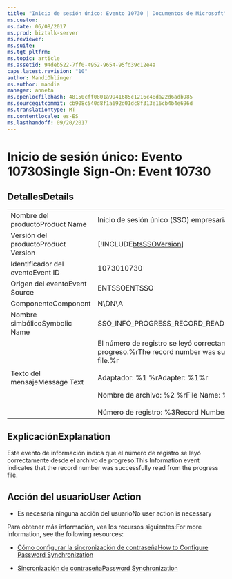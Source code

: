 ```yaml
---
title: "Inicio de sesión único: Evento 10730 | Documentos de Microsoft"
ms.custom: 
ms.date: 06/08/2017
ms.prod: biztalk-server
ms.reviewer: 
ms.suite: 
ms.tgt_pltfrm: 
ms.topic: article
ms.assetid: 94deb522-7ff0-4952-9654-95fd39c12e4a
caps.latest.revision: "10"
author: MandiOhlinger
ms.author: mandia
manager: anneta
ms.openlocfilehash: 48150cff0801a9941685c1216c48da22d6adb985
ms.sourcegitcommit: cb908c540d8f1a692d01dc8f313e16cb4b4e696d
ms.translationtype: MT
ms.contentlocale: es-ES
ms.lasthandoff: 09/20/2017
---
```

# <a name="single-sign-on-event-10730"></a><span data-ttu-id="c61e6-102">Inicio de sesión único: Evento 10730</span><span class="sxs-lookup"><span data-stu-id="c61e6-102">Single Sign-On: Event 10730</span></span>
## <a name="details"></a><span data-ttu-id="c61e6-103">Detalles</span><span class="sxs-lookup"><span data-stu-id="c61e6-103">Details</span></span>  
  
|||  
|-|-|  
|<span data-ttu-id="c61e6-104">Nombre del producto</span><span class="sxs-lookup"><span data-stu-id="c61e6-104">Product Name</span></span>|<span data-ttu-id="c61e6-105">Inicio de sesión único (SSO) empresarial</span><span class="sxs-lookup"><span data-stu-id="c61e6-105">Enterprise Single Sign-On</span></span>|  
|<span data-ttu-id="c61e6-106">Versión del producto</span><span class="sxs-lookup"><span data-stu-id="c61e6-106">Product Version</span></span>|[!INCLUDE[btsSSOVersion](../includes/btsssoversion-md.md)]|  
|<span data-ttu-id="c61e6-107">Identificador del evento</span><span class="sxs-lookup"><span data-stu-id="c61e6-107">Event ID</span></span>|<span data-ttu-id="c61e6-108">10730</span><span class="sxs-lookup"><span data-stu-id="c61e6-108">10730</span></span>|  
|<span data-ttu-id="c61e6-109">Origen del evento</span><span class="sxs-lookup"><span data-stu-id="c61e6-109">Event Source</span></span>|<span data-ttu-id="c61e6-110">ENTSSO</span><span class="sxs-lookup"><span data-stu-id="c61e6-110">ENTSSO</span></span>|  
|<span data-ttu-id="c61e6-111">Componente</span><span class="sxs-lookup"><span data-stu-id="c61e6-111">Component</span></span>|<span data-ttu-id="c61e6-112">N\D</span><span class="sxs-lookup"><span data-stu-id="c61e6-112">N\A</span></span>|  
|<span data-ttu-id="c61e6-113">Nombre simbólico</span><span class="sxs-lookup"><span data-stu-id="c61e6-113">Symbolic Name</span></span>|<span data-ttu-id="c61e6-114">SSO_INFO_PROGRESS_RECORD_READ</span><span class="sxs-lookup"><span data-stu-id="c61e6-114">SSO_INFO_PROGRESS_RECORD_READ</span></span>|  
|<span data-ttu-id="c61e6-115">Texto del mensaje</span><span class="sxs-lookup"><span data-stu-id="c61e6-115">Message Text</span></span>|<span data-ttu-id="c61e6-116">El número de registro se leyó correctamente desde el archivo de progreso.%r</span><span class="sxs-lookup"><span data-stu-id="c61e6-116">The record number was successfully read from the progress file.%r</span></span><br /><br /> <span data-ttu-id="c61e6-117">Adaptador: %1 %r</span><span class="sxs-lookup"><span data-stu-id="c61e6-117">Adapter: %1%r</span></span><br /><br /> <span data-ttu-id="c61e6-118">Nombre de archivo: %2 %r</span><span class="sxs-lookup"><span data-stu-id="c61e6-118">File Name: %2%r</span></span><br /><br /> <span data-ttu-id="c61e6-119">Número de registro: %3</span><span class="sxs-lookup"><span data-stu-id="c61e6-119">Record Number: %3</span></span>|  
  
## <a name="explanation"></a><span data-ttu-id="c61e6-120">Explicación</span><span class="sxs-lookup"><span data-stu-id="c61e6-120">Explanation</span></span>  
 <span data-ttu-id="c61e6-121">Este evento de información indica que el número de registro se leyó correctamente desde el archivo de progreso.</span><span class="sxs-lookup"><span data-stu-id="c61e6-121">This Information event indicates that the record number was successfully read from the progress file.</span></span>  
  
## <a name="user-action"></a><span data-ttu-id="c61e6-122">Acción del usuario</span><span class="sxs-lookup"><span data-stu-id="c61e6-122">User Action</span></span>  
  
-   <span data-ttu-id="c61e6-123">Es necesaria ninguna acción del usuario</span><span class="sxs-lookup"><span data-stu-id="c61e6-123">No user action is necessary</span></span>  
  
 <span data-ttu-id="c61e6-124">Para obtener más información, vea los recursos siguientes:</span><span class="sxs-lookup"><span data-stu-id="c61e6-124">For more information, see the following resources:</span></span>  
  
-   [<span data-ttu-id="c61e6-125">Cómo configurar la sincronización de contraseña</span><span class="sxs-lookup"><span data-stu-id="c61e6-125">How to Configure Password Synchronization</span></span>](../core/how-to-configure-password-synchronization.md)  
  
-   [<span data-ttu-id="c61e6-126">Sincronización de contraseña</span><span class="sxs-lookup"><span data-stu-id="c61e6-126">Password Synchronization</span></span>](../core/password-synchronization2.md)